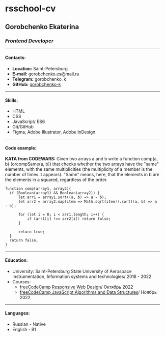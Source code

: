 # rsschool-cv
## Gorobchenko Ekaterina
### _Frontend Developer_
**************
#### Contacts:
* __Location:__ Saint-Petersburg
* __E-mail:__ gorobchenko.es@mail.ru
* __Telegram:__ gorobchenko_k
* __GitHub:__ [gorobchenko-k](https://github.com/gorobchenko-k)
**************
#### Skills:
* HTML
* CSS
* JavaScript/ ES6
* Git/GitHub
* Figma, Adobe Illustrator, Adobe InDesign

**************
#### Code example:
__KATA from CODEWARS:__ Given two arrays a and b write a function comp(a, b) (orcompSame(a, b)) that checks whether the two arrays have the "same" elements, with the same multiplicities (the multiplicity of a member is the number of times it appears). "Same" means, here, that the elements in b are the elements in a squared, regardless of the order.
```
function comp(array1, array2){
  if (Boolean(array1) && Boolean(array2)) {
      let arr1 = array1.sort((a, b) => a - b);
      let arr2 = array2.map(item => Math.sqrt(item)).sort((a, b) => a - b);

      for (let i = 0; i < arr1.length; i++) {
          if (arr1[i] !== arr2[i]) return false;
      }

      return true;
  }
  return false;
}
```

**************
#### Education:
* University: Saint-Petersburg State University of Aerospace Instrumentation, Information systems and technologies/ 2018 - 2022
* Courses:
    - [freeCodeCamp Responsive Web Design](https://www.freecodecamp.org/certification/fcc0fbdb732-663f-4704-93f3-0f47a038cbd8/responsive-web-design)/ Октябрь 2022
    - [freeCodeCamp JavaScript Algorithms and Data Structures](https://www.freecodecamp.org/certification/fcc0fbdb732-663f-4704-93f3-0f47a038cbd8/javascript-algorithms-and-data-structures)/ Ноябрь 2022

**************
#### Languages:
* Russian - Native
* English - B1